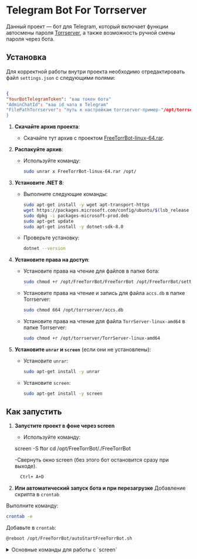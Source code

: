 # Telegram Bot For Torrserver

Данный проект — бот для Telegram, который включает функции автосмены пароля [Torrserver](https://github.com/YouROK/TorrServer), а также возможность ручной смены пароля через бота.

## Установка

Для корректной работы внутри проекта необходимо отредактировать файл `settings.json` с следующими полями:

```json

{
"YourBotTelegramToken": "ваш токен бота"
"AdminChatId": "ваш id чата в Telegram"
"FilePathTorrserver": "путь к настройкам torrserver-пример-"/opt/torrserver/"
}
```
1. **Скачайте архив проекта**:
   - Скачайте тут архив с проектом [FreeTorrBot-linux-64.rar](https://github.com/IGNATOV93/FreeTorrserverBot/releases/tag/v1.01).

2. **Распакуйте архив**:
   - Используйте команду:
     ```bash
     sudo unrar x FreeTorrBot-linux-64.rar /opt/
     ```

3. **Установите .NET 8**:
   - Выполните следующие команды:
     ```bash
     sudo apt-get install -y wget apt-transport-https
     wget https://packages.microsoft.com/config/ubuntu/$(lsb_release -rs)/packages-microsoft-prod.deb
     sudo dpkg -i packages-microsoft-prod.deb
     sudo apt-get update
     sudo apt-get install -y dotnet-sdk-8.0
     ```
   - Проверьте установку:
     ```bash
     dotnet --version
     ```
4. **Установите права на доступ**:
   - Установите права на чтение для файлов в папке бота:
     ```bash
     sudo chmod +r /opt/FreeTorrBot/FreeTorrBot /opt/FreeTorrBot/settings.json /opt/FreeTorrBot/autoStartFreeTorrBot.sh
     ```
   - Установите права на чтение и запись для файла `accs.db` в папке Torrserver:
     ```bash
     sudo chmod 664 /opt/torrserver/accs.db
     ```
   - Установите права на чтение для файла `TorrServer-linux-amd64` в папке Torrserver:
     ```bash
     sudo chmod +r /opt/torrserver/TorrServer-linux-amd64
     ```
5. **Установите `unrar` и `screen`** (если они не установлены):
   - Установите `unrar`:
     ```bash
     sudo apt-get install -y unrar
     ```
   - Установите `screen`:
     ```bash
     sudo apt-get install -y screen
     ```


## Как запустить

1. **Запустите проект в фоне через screen**
   - Используйте команду:
     
    screen -S ftor cd /opt/FreeTorrBot/./FreeTorrBot

   -Свернуть окно screen (без этого бот остановится сразу при выходе).
   ```bash
     Ctrl+ A+D
   ```
   
3. **Или автоматический запуск бота и при перезагрузке**
Добавление скрипта в `crontab`

Выполните команду:
```bash
crontab -e
```
Добавьте в `crontab`:
```bash
@reboot /opt/FreeTorrBot/autoStartFreeTorrBot.sh
 ```
<details>
<summary>Основные команды для работы с `screen`</summary>

- **Создание нового окна**:
  - `screen -S <имя_сессии>` — создаёт новую сессию с указанным именем.

- **Запуск существующей сессии**:
  - `screen -r <имя_сессии_или_id>` — восстанавливает существующую сессию.

- **Свернуть сессию в фоне**:
  - `Ctrl + A` затем `D` — сворачивает текущую сессию в фоне.

- **Просмотр списка сессий**:
  - `screen -ls` — отображает список активных сессий `screen`.

</details>



